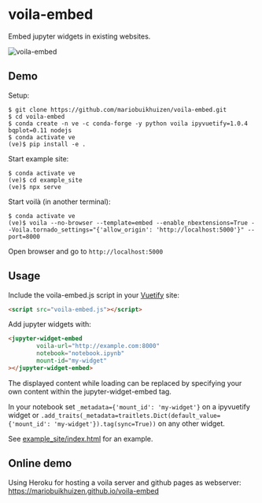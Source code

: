 # voila-embed

Embed jupyter widgets in existing websites.

![voila-embed](https://user-images.githubusercontent.com/46192475/68395799-bbfb6080-0170-11ea-84d3-90c8078e28bd.gif)

## Demo

Setup:
```
$ git clone https://github.com/mariobuikhuizen/voila-embed.git
$ cd voila-embed
$ conda create -n ve -c conda-forge -y python voila ipyvuetify=1.0.4 bqplot=0.11 nodejs
$ conda activate ve
(ve)$ pip install -e .
```

Start example site:
```
$ conda activate ve
(ve)$ cd example_site
(ve)$ npx serve
```

Start voilà (in another terminal):
```
$ conda activate ve
(ve)$ voila --no-browser --template=embed --enable_nbextensions=True --Voila.tornado_settings="{'allow_origin': 'http://localhost:5000'}" --port=8000
```

Open browser and go to `http://localhost:5000`

## Usage

Include the voila-embed.js script in your [Vuetify](https://v15.vuetifyjs.com/en/) site:
```html
<script src="voila-embed.js"></script>
```

Add jupyter widgets with:
```html
<jupyter-widget-embed
        voila-url="http://example.com:8000"
        notebook="notebook.ipynb"
        mount-id="my-widget"
></jupyter-widget-embed>
```

The displayed content while loading can be replaced by specifying your own content within the
jupyter-widget-embed tag.

In your notebook set `_metadata={'mount_id': 'my-widget'}` on a ipyvuetify widget or
`.add_traits(_metadata=traitlets.Dict(default_value={'mount_id': 'my-widget'}).tag(sync=True))` on
any other widget.

See [example_site/index.html](example_site/index.html) for an example.

## Online demo
Using Heroku for hosting a voila server and github pages as webserver: https://mariobuikhuizen.github.io/voila-embed
